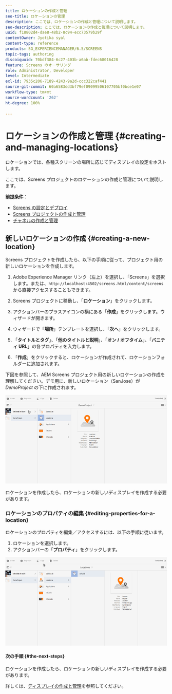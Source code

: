```yaml
---
title: ロケーションの作成と管理
seo-title: ロケーションの管理
description: ここでは、ロケーションの作成と管理について説明します。
seo-description: ここでは、ロケーションの作成と管理について説明します。
uuid: f18802d4-dae8-48b2-8c94-ecc73579b29f
contentOwner: Jyotika syal
content-type: reference
products: SG_EXPERIENCEMANAGER/6.5/SCREENS
topic-tags: authoring
discoiquuid: 70bdf384-6c27-403b-a6ab-fdec68016428
feature: Screens のオーサリング
role: Administrator, Developer
level: Intermediate
exl-id: 7935c206-7189-4243-9a2d-ccc322caf441
source-git-commit: 60a6583dd3bf79ef09099506107705bf0bce1e07
workflow-type: tm+mt
source-wordcount: '262'
ht-degree: 100%

---
```


# ロケーションの作成と管理 {#creating-and-managing-locations}

ロケーションでは、各種スクリーンの場所に応じてディスプレイの設定をホストします。

ここでは、Screens プロジェクトのロケーションの作成と管理について説明します。

**前提条件**：

* [Screens の設定とデプロイ](configuring-screens-introduction.md)
* [Screens プロジェクトの作成と管理](creating-a-screens-project.md)
* [チャネルの作成と管理](managing-channels.md)

## 新しいロケーションの作成 {#creating-a-new-location}

Screens プロジェクトを作成したら、以下の手順に従って、プロジェクト用の新しいロケーションを作成します。

1. Adobe Experience Manager リンク（左上）を選択し、「Screens」を選択します。または、`http://localhost:4502/screens.html/content/screens` から直接アクセスすることもできます。
1. Screens プロジェクトに移動し、「**ロケーション**」をクリックします。
1. アクションバーのプラスアイコンの横にある「**作成**」をクリックします。ウィザードが開きます。
1. ウィザードで「**場所**」テンプレートを選択し、「**次へ**」をクリックします。

1. 「**タイトルとタグ**」、「**他のタイトルと説明**」、「**オン / オフタイム**」、「**バニティ URL」**&#x200B;の各プロパティを入力します。

1. 「**作成**」をクリックすると、ロケーションが作成されて、ロケーションフォルダーに追加されます。

下図を参照して、AEM Screens プロジェクト用の新しいロケーションの作成を理解してください。デモ用に、新しいロケーション（SanJose）が *DemoProject* の下に作成されます。

![player2](assets/player2.gif)

ロケーションを作成したら、ロケーションの新しいディスプレイを作成する必要があります。

### ロケーションのプロパティの編集 {#editing-properties-for-a-location}

ロケーションのプロパティを編集／アクセスするには、以下の手順に従います。

1. ロケーションを選択します。
1. アクションバーの「**プロパティ**」をクリックします。

![player3](assets/player3.gif)

#### 次の手順 {#the-next-steps}

ロケーションを作成したら、ロケーションの新しいディスプレイを作成する必要があります。

詳しくは、[ディスプレイの作成と管理](managing-displays.md)を参照してください。
